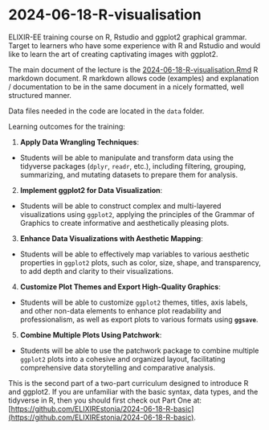 # 2024-06-18-R-visualisation

ELIXIR-EE training course on R, Rstudio and ggplot2 graphical grammar. Target to learners who have some experience with R and Rstudio and would like to learn the art of creating captivating images with ggplot2.

The main document of the lecture is the [2024-06-18-R-visualisation.Rmd](2024-06-18-R-visualisation.Rmd) R markdown document. R markdown allows code (examples) and explanation / documentation to be in the same document in a nicely formatted, well structured manner.

Data files needed in the code are located in the `data` folder.

Learning outcomes for the training:

1. **Apply Data Wrangling Techniques**:

  - Students will be able to manipulate and transform data using the tidyverse packages (`dplyr`, `readr`, etc.), including filtering, grouping, summarizing, and mutating datasets to prepare them for analysis.

2. **Implement ggplot2 for Data Visualization**:

  - Students will be able to construct complex and multi-layered visualizations using `ggplot2`, applying the principles of the Grammar of Graphics to create informative and aesthetically pleasing plots.

3. **Enhance Data Visualizations with Aesthetic Mapping**:

  - Students will be able to effectively map variables to various aesthetic properties in `ggplot2` plots, such as color, size, shape, and transparency, to add depth and clarity to their visualizations.

4. **Customize Plot Themes and Export High-Quality Graphics**:

  - Students will be able to customize `ggplot2` themes, titles, axis labels, and other non-data elements to enhance plot readability and professionalism, as well as export plots to various formats using **`ggsave`**.

5. **Combine Multiple Plots Using Patchwork**:

  - Students will be able to use the patchwork package to combine multiple `ggplot2` plots into a cohesive and organized layout, facilitating comprehensive data storytelling and comparative analysis.

This is the second part of a two-part curriculum designed to introduce R and ggplot2. If you are unfamiliar with the basic syntax, data types, and the tidyverse in R, then you should first check out Part One at:
[https://github.com/ELIXIREstonia/2024-06-18-R-basic](https://github.com/ELIXIREstonia/2024-06-18-R-basic).
